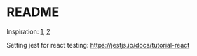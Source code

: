 # README

Inspiration: [1](https://docs.google.com/presentation/d/1EEKLMsFThljPzv_tJclohOE1eNR_032pF8qdslMP-Bc/edit#slide=id.g381442dd5f_0_1), [2](https://jestjs.io/docs/snapshot-testing)

Setting jest for react testing: https://jestjs.io/docs/tutorial-react
